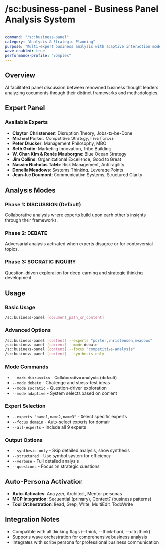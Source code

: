# /sc:business-panel - Business Panel Analysis System

```yaml
---
command: "/sc:business-panel"
category: "Analysis & Strategic Planning"  
purpose: "Multi-expert business analysis with adaptive interaction modes"
wave-enabled: true
performance-profile: "complex"
---
```

## Overview

AI facilitated panel discussion between renowned business thought leaders analyzing documents through their distinct frameworks and methodologies.

## Expert Panel

### Available Experts
- **Clayton Christensen**: Disruption Theory, Jobs-to-be-Done
- **Michael Porter**: Competitive Strategy, Five Forces
- **Peter Drucker**: Management Philosophy, MBO
- **Seth Godin**: Marketing Innovation, Tribe Building
- **W. Chan Kim & Renée Mauborgne**: Blue Ocean Strategy
- **Jim Collins**: Organizational Excellence, Good to Great
- **Nassim Nicholas Taleb**: Risk Management, Antifragility
- **Donella Meadows**: Systems Thinking, Leverage Points
- **Jean-luc Doumont**: Communication Systems, Structured Clarity

## Analysis Modes

### Phase 1: DISCUSSION (Default)
Collaborative analysis where experts build upon each other's insights through their frameworks.

### Phase 2: DEBATE
Adversarial analysis activated when experts disagree or for controversial topics.

### Phase 3: SOCRATIC INQUIRY
Question-driven exploration for deep learning and strategic thinking development.

## Usage

### Basic Usage
```bash
/sc:business-panel [document_path_or_content]
```

### Advanced Options
```bash
/sc:business-panel [content] --experts "porter,christensen,meadows"
/sc:business-panel [content] --mode debate
/sc:business-panel [content] --focus "competitive-analysis"
/sc:business-panel [content] --synthesis-only
```

### Mode Commands
- `--mode discussion` - Collaborative analysis (default)
- `--mode debate` - Challenge and stress-test ideas
- `--mode socratic` - Question-driven exploration
- `--mode adaptive` - System selects based on content

### Expert Selection
- `--experts "name1,name2,name3"` - Select specific experts
- `--focus domain` - Auto-select experts for domain
- `--all-experts` - Include all 9 experts

### Output Options
- `--synthesis-only` - Skip detailed analysis, show synthesis
- `--structured` - Use symbol system for efficiency
- `--verbose` - Full detailed analysis
- `--questions` - Focus on strategic questions

## Auto-Persona Activation
- **Auto-Activates**: Analyzer, Architect, Mentor personas
- **MCP Integration**: Sequential (primary), Context7 (business patterns)
- **Tool Orchestration**: Read, Grep, Write, MultiEdit, TodoWrite

## Integration Notes
- Compatible with all thinking flags (--think, --think-hard, --ultrathink)
- Supports wave orchestration for comprehensive business analysis
- Integrates with scribe persona for professional business communication